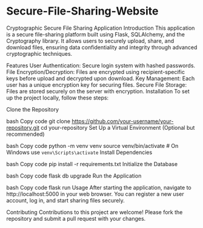 # Secure-File-Sharing-Website
Cryptographic Secure File Sharing Application
Introduction
This application is a secure file-sharing platform built using Flask, SQLAlchemy, and the Cryptography library. It allows users to securely upload, share, and download files, ensuring data confidentiality and integrity through advanced cryptographic techniques.

Features
User Authentication: Secure login system with hashed passwords.
File Encryption/Decryption: Files are encrypted using recipient-specific keys before upload and decrypted upon download.
Key Management: Each user has a unique encryption key for securing files.
Secure File Storage: Files are stored securely on the server with encryption.
Installation
To set up the project locally, follow these steps:

Clone the Repository

bash
Copy code
git clone https://github.com/your-username/your-repository.git
cd your-repository
Set Up a Virtual Environment (Optional but recommended)

bash
Copy code
python -m venv venv
source venv/bin/activate  # On Windows use `venv\Scripts\activate`
Install Dependencies

bash
Copy code
pip install -r requirements.txt
Initialize the Database

bash
Copy code
flask db upgrade
Run the Application

bash
Copy code
flask run
Usage
After starting the application, navigate to http://localhost:5000 in your web browser. You can register a new user account, log in, and start sharing files securely.

Contributing
Contributions to this project are welcome! Please fork the repository and submit a pull request with your changes.
